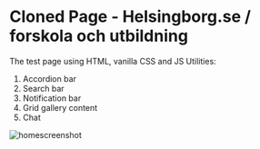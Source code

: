 # Cloned Page - Helsingborg.se / forskola och utbildning
The test page using HTML, vanilla CSS and JS
Utilities:
1. Accordion bar
2. Search bar
3. Notification bar
4. Grid gallery content
5. Chat

![homescreenshot](https://user-images.githubusercontent.com/56375291/113320637-00ae0b80-9313-11eb-928b-0648966dd82f.jpeg)
